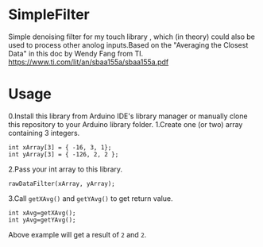 # SimpleFilter
Simple denoising filter for my touch library , which (in theory) could also be used to process other anolog inputs.Based on the "Averaging the Closest Data" in this doc by Wendy Fang from TI.
https://www.ti.com/lit/an/sbaa155a/sbaa155a.pdf
# Usage
0.Install this library from Arduino IDE's library manager or manually clone this repository to your Arduino library folder.
1.Create one (or two) array containing 3 integers.

```
int xArray[3] = { -16, 3, 1};
int yArray[3] = { -126, 2, 2 };
```

2.Pass your int array to this library.

```
rawDataFilter(xArray, yArray);
```

3.Call `getXAvg()` and `getYAvg()` to get return value.

```
int xAvg=getXAvg();
int yAvg=getYAvg();
```

Above example will get a result of `2` and `2`.